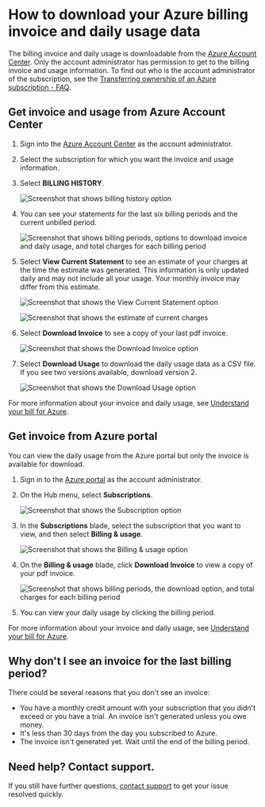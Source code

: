 <properties
    pageTitle="How to download your Azure billing invoice and daily usage data | Azure"
    description="Describes how to download your Azure billing invoice and daily usage data"
    services=""
    documentationcenter=""
    author="genlin"
    manager="mbaldwin"
    editor=""
    tags="billing" />
    
<tags
    ms.assetid="6d568d1d-3bd6-4348-97d0-1098b5fe0661"
    ms.service="billing"
    ms.workload="na"
    ms.tgt_pltfrm="na"
    ms.devlang="na"
    ms.topic="article"
    ms.date="12/2/2016"
    wacn.date=""
    ms.author="genli" />

# How to download your Azure billing invoice and daily usage data
The billing invoice and daily usage is downloadable from the [Azure Account Center](https://account.windowsazure.cn/subscriptions). Only the account administrator has permission to get to the billing invoice and usage information. To find out who is the account administrator of the subscription, see the [Transferring ownership of an Azure subscription - FAQ](/documentation/articles/billing-subscription-transfer/#faq/).

## Get invoice and usage from Azure Account Center
1. Sign into the [Azure Account Center](https://account.windowsazure.cn/subscriptions) as the account administrator.
2. Select the subscription for which you want the invoice and usage information.
3. Select **BILLING HISTORY**. 

    ![Screenshot that shows billing history option](./media/billing-download-azure-invoice-daily-usage-date/Billinghisotry.png)

4. You can see your statements for the last six billing periods and the current unbilled period. 

    ![Screenshot that shows billing periods, options to download invoice and daily usage, and total charges for each billing period](./media/billing-download-azure-invoice-daily-usage-date/billingSum.png)

5. Select **View Current Statement** to see an estimate of your charges at the time the estimate was generated. This information is only updated daily and may not include all your usage. Your monthly invoice may differ from this estimate.

    ![Screenshot that shows the View Current Statement option](./media/billing-download-azure-invoice-daily-usage-date/billingSum2.png)

    ![Screenshot that shows the estimate of current charges](./media/billing-download-azure-invoice-daily-usage-date/billingSum3.png)

6. Select **Download Invoice** to see a copy of your last pdf invoice. 

    ![Screenshot that shows the Download Invoice option](./media/billing-download-azure-invoice-daily-usage-date/DLInvoice1.png)

7. Select **Download Usage** to download the daily usage data as a CSV file. If you see two versions available, download version 2.

    ![Screenshot that shows the Download Usage option](./media/billing-download-azure-invoice-daily-usage-date/DLusage.png)

For more information about your invoice and daily usage, see [Understand your bill for Azure](/documentation/articles/billing-understand-your-bill/).

## Get invoice from Azure portal
You can view the daily usage from the Azure portal but only the invoice is available for download.

1. Sign in to the [Azure portal](https://portal.azure.cn) as the account administrator. 
2. On the Hub menu, select **Subscriptions**. 

    ![Screenshot that shows the Subscription option](./media/billing-download-azure-invoice-daily-usage-date/submenu.png) 

3. In the **Subscriptions** blade, select the subscription that you want to view, and then select **Billing & usage**. 

    ![Screenshot that shows the Billing & usage option](./media/billing-download-azure-invoice-daily-usage-date/billingandusage.png) 

4. On the **Billing & usage** blade, click **Download Invoice** to view a copy of your pdf invoice. 

    ![Screenshot that shows billing periods, the download option, and total charges for each billing period](./media/billing-download-azure-invoice-daily-usage-date/billing4.png)

5. You can view your daily usage by clicking the billing period. 

For more information about your invoice and daily usage, see [Understand your bill for Azure](/documentation/articles/billing-understand-your-bill/).

## <a name="noinvoice"></a> Why don't I see an invoice for the last billing period?
There could be several reasons that you don't see an invoice:
- You have a monthly credit amount with your subscription that you didn't exceed or you have a trial. An invoice isn't generated unless you owe money.
- It's less than 30 days from the day you subscribed to Azure.
- The invoice isn't generated yet. Wait until the end of the billing period.

## Need help? Contact support.
If you still have further questions, [contact support](https://portal.azure.cn/?#blade/Microsoft_Azure_Support/HelpAndSupportBlade) to get your issue resolved quickly.

